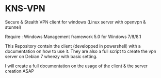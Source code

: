 # KNS-VPN
Secure &amp; Stealth VPN client for windows (Linux server with openvpn &amp; stunnel)

Require : Windows Management framework 5.0 for Windows 7/8/8.1

This Repository contain the client (developped in powershell) with a documentation on how to use it.
They are also a full script to create the vpn server on Debian 7 wheezy with basic setting. 

I will create a full documentation on the usage of the client & the server creation ASAP
